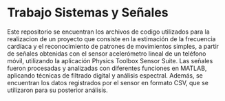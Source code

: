 # Trabajo Sistemas y Señales
Este repositorio se encuentran los archivos de codigo utilizados para la realizacion de un proyecto que consiste en la estimación de la frecuencia cardíaca y el reconocimiento de patrones de movimientos simples, a partir de señales obtenidas con el sensor acelerómetro lineal de un teléfono móvil, utilizando la aplicación Physics Toolbox Sensor Suite. Las señales fueron procesadas y analizadas con diferentes funciones en MATLAB, aplicando técnicas de filtrado digital y análisis espectral. Además, se encuentran los datos registrados por el sensor en formato CSV, que se utilizaron para su posterior análisis.


